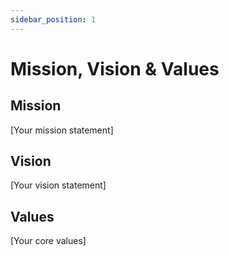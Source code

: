 ```yaml
---
sidebar_position: 1
---
```


# Mission, Vision & Values

## Mission
[Your mission statement]

## Vision
[Your vision statement]

## Values
[Your core values]
